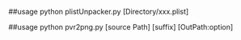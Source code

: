 ##usage
	python plistUnpacker.py [Directory/xxx.plist]
	
##usage
	python pvr2png.py [source Path] [suffix] [OutPath:option]